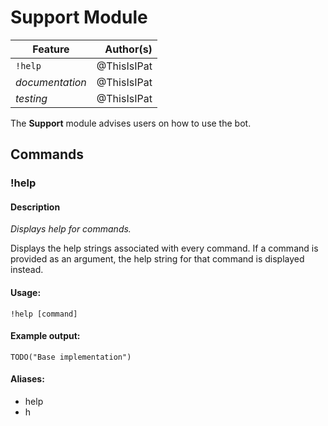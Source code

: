 # Support Module

| Feature         | Author(s)       |
| --------------- | ---------------:|
| `!help`         | @ThisIsIPat     |
| _documentation_ | @ThisIsIPat     |
| _testing_       | @ThisIsIPat     |


The **Support** module advises users on how to use the bot.

## Commands

### !help

#### Description
_Displays help for commands._

Displays the help strings associated with every command.
If a command is provided as an argument, the help string for that command is displayed instead.

#### Usage:
```
!help [command]
```

#### Example output:
```
TODO("Base implementation")
```

#### Aliases:
* help
* h